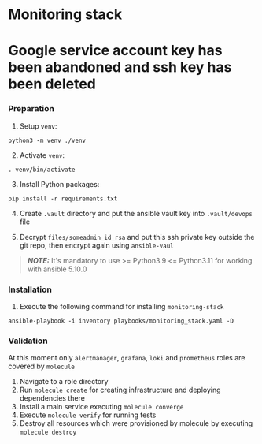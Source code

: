 # Monitoring stack

# Google service account key has been abandoned and ssh key has been deleted

### Preparation

1. Setup `venv`:

```shell
python3 -m venv ./venv
```

2. Activate `venv`:

```shell
. venv/bin/activate
```

3. Install Python packages:

```shell
pip install -r requirements.txt
```

4. Create `.vault` directory and put the ansible vault key into `.vault/devops` file

5. Decrypt `files/someadmin_id_rsa` and put this ssh private key outside the git repo, then encrypt again
   using `ansible-vaul`

> **_NOTE:_**  It's mandatory to use >= Python3.9 <= Python3.11 for working with ansible 5.10.0

### Installation

1. Execute the following command for installing `monitoring-stack`

```shell
ansible-playbook -i inventory playbooks/monitoring_stack.yaml -D
```

### Validation

At this moment only `alertmanager`, `grafana`, `loki` and `prometheus` roles are covered by `molecule`

1. Navigate to a role directory
2. Run `molecule create` for creating infrastructure and deploying dependencies there
3. Install a main service executing `molecule converge`
3. Execute `molecule verify` for running tests
4. Destroy all resources which were provisioned by molecule by executing `molecule destroy`
